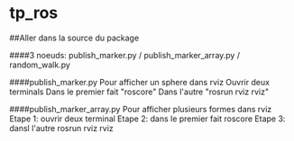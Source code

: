 # tp_ros

##Aller dans la source du package

####3 noeuds: publish_marker.py / publish_marker_array.py / random_walk.py

####publish_marker.py
Pour afficher un sphere dans rviz
Ouvrir deux terminals
Dans le premier fait "roscore"
Dans l'autre "rosrun rviz rviz"

####publish_marker_array.py
Pour afficher plusieurs formes dans rviz
Etape 1: ouvrir deux terminal
Etape 2: dans le premier fait roscore
Etape 3: dansl l'autre rosrun rviz rviz

